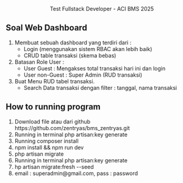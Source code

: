 <p align="center">Test Fullstack Developer - ACI BMS 2025</p>

## Soal Web Dashboard

<ol>
    <li>Membuat sebuah dashboard yang terdiri dari :
        <ul>
            <li>Login (menggunakan sistem RBAC akan lebih baik)</li>
            <li>CRUD table transaksi (skema bebas)</li>
        </ul>
    </li>
    <li>Batasan Role User :
        <ul>
            <li>User Guest : Mengakses total transaksi hari ini dan login</li>
            <li>User non-Guest : Super Admin (RUD transaksi)</li>
        </ul>
    </li>
    <li>Buat Menu RUD tabel transaksi.
        <ul>
            <li>Search Data transaksi dengan filter : tanggal, nama transaksi</li>
        </ul>
    </li>
</ol>

## How to running program

<ol>
    <li>Download file atau dari github https://github.com/zentryas/bms_zentryas.git</li>
    <li>Running in terminal php artisan:key generate</li>
    <li>Running composer install</li>
    <li>npm install && npm run dev</li>
    <li>php artisan migrate</li>
    <li>Running in terminal php artisan:key generate</li>
    <li>hp artisan migrate:fresh --seed</li>
    <li>email : superadmin@gmail.com, pass : password</li>
</ol>

